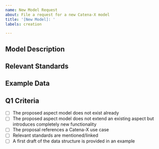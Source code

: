 ```yaml
---
name: New Model Request
about: File a request for a new Catena-X model
title: '[New Model]: '
labels: creation

---
```


## Model Description
<!-- Please describe the new aspect model and how it helps you in your Catena-X use case -->

## Relevant Standards
<!-- Please provide relevant standards -->

## Example Data
<!-- How might a data exchange look like, please give an example of what kind of data is transferred -->

## Q1 Criteria
<!-- This checklist is filled by the issue reviewer -->
- [ ] The proposed aspect model does not exist already
- [ ] The proposed aspect model does not extend an existing aspect but introduces completely new functionality
- [ ] The proposal references a Catena-X use case
- [ ] Relevant standards are mentioned/linked
- [ ] A first draft of the data structure is provided in an example